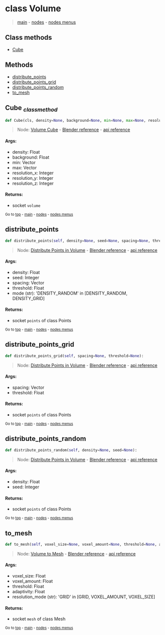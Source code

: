 # class Volume

> [main](../index.md) - [nodes](nodes.md) - [nodes menus](nodes_menus.md)


## Class methods

- [Cube](#Cube-classmethod)


## Methods

- [distribute_points](#distribute_points)
- [distribute_points_grid](#distribute_points_grid)
- [distribute_points_random](#distribute_points_random)
- [to_mesh](#to_mesh)

## Cube <sub>*classmethod*</sub>

```python
def Cube(cls, density=None, background=None, min=None, max=None, resolution_x=None, resolution_y=None, resolution_z=None):

```
> Node: [Volume Cube](GeometryNodeVolumeCube.md) - [Blender reference](https://docs.blender.org/manual/en/latest/modeling/geometry_nodes/volume/volume_cube.html) - [api reference](https://docs.blender.org/api/current/bpy.types.GeometryNodeVolumeCube.html)

#### Args:
- density: Float
- background: Float
- min: Vector
- max: Vector
- resolution_x: Integer
- resolution_y: Integer
- resolution_z: Integer

#### Returns:
- socket `volume`

<sub>Go to [top](#class-Volume) - [main](../index.md) - [nodes](nodes.md) - [nodes menus](nodes_menus.md)</sub>

## distribute_points

```python
def distribute_points(self, density=None, seed=None, spacing=None, threshold=None, mode='DENSITY_RANDOM'):

```
> Node: [Distribute Points in Volume](GeometryNodeDistributePointsInVolume.md) - [Blender reference](https://docs.blender.org/manual/en/latest/modeling/geometry_nodes/point/distribute_points_in_volume.html) - [api reference](https://docs.blender.org/api/current/bpy.types.GeometryNodeDistributePointsInVolume.html)

#### Args:
- density: Float
- seed: Integer
- spacing: Vector
- threshold: Float
- mode (str): 'DENSITY_RANDOM' in [DENSITY_RANDOM, DENSITY_GRID]

#### Returns:
- socket `points` of class Points

<sub>Go to [top](#class-Volume) - [main](../index.md) - [nodes](nodes.md) - [nodes menus](nodes_menus.md)</sub>

## distribute_points_grid

```python
def distribute_points_grid(self, spacing=None, threshold=None):

```
> Node: [Distribute Points in Volume](GeometryNodeDistributePointsInVolume.md) - [Blender reference](https://docs.blender.org/manual/en/latest/modeling/geometry_nodes/point/distribute_points_in_volume.html) - [api reference](https://docs.blender.org/api/current/bpy.types.GeometryNodeDistributePointsInVolume.html)

#### Args:
- spacing: Vector
- threshold: Float

#### Returns:
- socket `points` of class Points

<sub>Go to [top](#class-Volume) - [main](../index.md) - [nodes](nodes.md) - [nodes menus](nodes_menus.md)</sub>

## distribute_points_random

```python
def distribute_points_random(self, density=None, seed=None):

```
> Node: [Distribute Points in Volume](GeometryNodeDistributePointsInVolume.md) - [Blender reference](https://docs.blender.org/manual/en/latest/modeling/geometry_nodes/point/distribute_points_in_volume.html) - [api reference](https://docs.blender.org/api/current/bpy.types.GeometryNodeDistributePointsInVolume.html)

#### Args:
- density: Float
- seed: Integer

#### Returns:
- socket `points` of class Points

<sub>Go to [top](#class-Volume) - [main](../index.md) - [nodes](nodes.md) - [nodes menus](nodes_menus.md)</sub>

## to_mesh

```python
def to_mesh(self, voxel_size=None, voxel_amount=None, threshold=None, adaptivity=None, resolution_mode='GRID'):

```
> Node: [Volume to Mesh](GeometryNodeVolumeToMesh.md) - [Blender reference](https://docs.blender.org/manual/en/latest/modeling/geometry_nodes/volume/volume_to_mesh.html) - [api reference](https://docs.blender.org/api/current/bpy.types.GeometryNodeVolumeToMesh.html)

#### Args:
- voxel_size: Float
- voxel_amount: Float
- threshold: Float
- adaptivity: Float
- resolution_mode (str): 'GRID' in [GRID, VOXEL_AMOUNT, VOXEL_SIZE]

#### Returns:
- socket `mesh` of class Mesh

<sub>Go to [top](#class-Volume) - [main](../index.md) - [nodes](nodes.md) - [nodes menus](nodes_menus.md)</sub>

